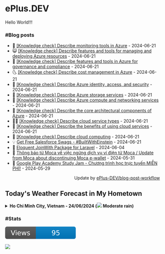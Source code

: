 # ePlus.DEV

Hello World!!!

### #Blog posts

- 🧰 [[Knowledge check] Describe monitoring tools in Azure](https://eplus.dev/knowledge-check-describe-monitoring-tools-in-azure) - 2024-06-21 
- 😺 [[Knowledge check] Describe features and tools for managing and deploying Azure resources](https://eplus.dev/knowledge-check-describe-features-and-tools-for-managing-and-deploying-azure-resources) - 2024-06-21 
- 🗽 [[Knowledge check] Describe features and tools in Azure for governance and compliance](https://eplus.dev/knowledge-check-describe-features-and-tools-in-azure-for-governance-and-compliance) - 2024-06-21 
- 🌜 [[Knowledge check] Describe cost management in Azure](https://eplus.dev/knowledge-check-describe-cost-management-in-azure) - 2024-06-21 
- 📝 [[Knowledge check] Describe Azure identity, access, and security](https://eplus.dev/knowledge-check-describe-azure-identity-access-and-security) - 2024-06-21 
- 🚀 [[Knowledge check] Describe Azure storage services](https://eplus.dev/knowledge-check-describe-azure-storage-services) - 2024-06-21 
- 💼 [[Knowledge check] Describe Azure compute and networking services](https://eplus.dev/knowledge-check-describe-azure-compute-and-networking-services) - 2024-06-21 
- 🦣 [[Knowledge check] Describe the core architectural components of Azure](https://eplus.dev/knowledge-check-describe-the-core-architectural-components-of-azure) - 2024-06-21 
- 👨‍🏫 [[Knowledge check] Describe cloud service types](https://eplus.dev/knowledge-check-describe-cloud-service-types) - 2024-06-21 
- 🔭 [[Knowledge check] Describe the benefits of using cloud services](https://eplus.dev/knowledge-check-describe-the-benefits-of-using-cloud-services) - 2024-06-21 
- 🤡 [[Knowledge check] Describe cloud computing](https://eplus.dev/knowledge-check-describe-cloud-computing) - 2024-06-21 
- 💡 [Get Free Salesforce Swags - #BuiltWithEinstein](https://eplus.dev/get-free-salesforce-swags-builtwitheinstein) - 2024-06-21 
- 🦣 [Eloquent JoinWith Package for Laravel](https://eplus.dev/eloquent-joinwith-package-for-laravel) - 2024-06-04 
- 💪 [Thông báo từ Moca về việc ngừng dịch vụ ví điện tử Moca / Update from Moca about discontinuing Moca e-wallet](https://eplus.dev/thong-bao-tu-moca-ve-viec-ngung-dich-vu-vi-dien-tu-moca-update-from-moca-about-discontinuing-moca-e-wallet) - 2024-05-31 
- 🤡 [Google Play Academy Study Jam - Chương trình học trực tuyến MIỄN PHÍ!](https://eplus.dev/google-play-academy-study-jam-chuong-trinh-hoc-truc-tuyen-mien-phi) - 2024-05-29 


<div align="right">
    Update by <a target="_blank" href="https://github.com/ePlus-DEV/blog-post-workflow">ePlus-DEV/blog-post-workflow</a>
</div>


## Today's Weather Forecast in My Hometown



<details>
    <summary><b>Ho Chi Minh City, Vietnam - 24/06/2024 (<img src="https://cdn.weatherapi.com/weather/64x64/day/302.png" width="25" /> Moderate rain)</b>
    </summary>

    
<table>
    <tr>
        <th>Hour</th>
        <td>00:00</td><td>01:00</td><td>02:00</td><td>03:00</td><td>04:00</td><td>05:00</td><td>06:00</td><td>07:00</td><td>08:00</td><td>09:00</td><td>10:00</td><td>11:00</td><td>12:00</td><td>13:00</td><td>14:00</td><td>15:00</td><td>16:00</td><td>17:00</td><td>18:00</td><td>19:00</td><td>20:00</td><td>21:00</td><td>22:00</td><td>23:00</td>
    </tr>
    <tr>
        <th>Weather</th>
        <td><img src="https://cdn.weatherapi.com/weather/64x64/night/116.png"></img></td><td><img src="https://cdn.weatherapi.com/weather/64x64/night/116.png"></img></td><td><img src="https://cdn.weatherapi.com/weather/64x64/night/263.png"></img></td><td><img src="https://cdn.weatherapi.com/weather/64x64/night/353.png"></img></td><td><img src="https://cdn.weatherapi.com/weather/64x64/night/176.png"></img></td><td><img src="https://cdn.weatherapi.com/weather/64x64/night/353.png"></img></td><td><img src="https://cdn.weatherapi.com/weather/64x64/day/176.png"></img></td><td><img src="https://cdn.weatherapi.com/weather/64x64/day/119.png"></img></td><td><img src="https://cdn.weatherapi.com/weather/64x64/day/263.png"></img></td><td><img src="https://cdn.weatherapi.com/weather/64x64/day/266.png"></img></td><td><img src="https://cdn.weatherapi.com/weather/64x64/day/200.png"></img></td><td><img src="https://cdn.weatherapi.com/weather/64x64/day/263.png"></img></td><td><img src="https://cdn.weatherapi.com/weather/64x64/day/176.png"></img></td><td><img src="https://cdn.weatherapi.com/weather/64x64/day/293.png"></img></td><td><img src="https://cdn.weatherapi.com/weather/64x64/day/116.png"></img></td><td><img src="https://cdn.weatherapi.com/weather/64x64/day/296.png"></img></td><td><img src="https://cdn.weatherapi.com/weather/64x64/day/353.png"></img></td><td><img src="https://cdn.weatherapi.com/weather/64x64/day/266.png"></img></td><td><img src="https://cdn.weatherapi.com/weather/64x64/day/353.png"></img></td><td><img src="https://cdn.weatherapi.com/weather/64x64/night/296.png"></img></td><td><img src="https://cdn.weatherapi.com/weather/64x64/night/122.png"></img></td><td><img src="https://cdn.weatherapi.com/weather/64x64/night/119.png"></img></td><td><img src="https://cdn.weatherapi.com/weather/64x64/night/122.png"></img></td><td><img src="https://cdn.weatherapi.com/weather/64x64/night/119.png"></img></td>
    </tr>
    <tr>
        <th>Condition</th>
        <td width="200px">Partly Cloudy </td><td width="200px">Partly Cloudy </td><td width="200px">Patchy light drizzle</td><td width="200px">Light rain shower</td><td width="200px">Patchy rain nearby</td><td width="200px">Light rain shower</td><td width="200px">Patchy rain nearby</td><td width="200px">Cloudy </td><td width="200px">Patchy light drizzle</td><td width="200px">Light drizzle</td><td width="200px">Thundery outbreaks in nearby</td><td width="200px">Patchy light drizzle</td><td width="200px">Patchy rain nearby</td><td width="200px">Patchy light rain</td><td width="200px">Partly cloudy</td><td width="200px">Light rain</td><td width="200px">Light rain shower</td><td width="200px">Light drizzle</td><td width="200px">Light rain shower</td><td width="200px">Light rain</td><td width="200px">Overcast </td><td width="200px">Cloudy </td><td width="200px">Overcast </td><td width="200px">Cloudy </td>
    </tr>
    <tr>
        <th>Temperature</th>
        <td>25.4 °C</td><td>25.4 °C</td><td>25.2 °C</td><td>25 °C</td><td>24.7 °C</td><td>24.6 °C</td><td>25 °C</td><td>26.1 °C</td><td>26.9 °C</td><td>28.6 °C</td><td>29.8 °C</td><td>30.6 °C</td><td>30.6 °C</td><td>30.4 °C</td><td>30.2 °C</td><td>27.9 °C</td><td>26.8 °C</td><td>26.4 °C</td><td>26.1 °C</td><td>25.9 °C</td><td>25.8 °C</td><td>25.6 °C</td><td>25.3 °C</td><td>25.3 °C</td>
    </tr>
    <tr>
        <th>Wind</th>
        <td>8.6 kph</td><td>7.2 kph</td><td>8.6 kph</td><td>9.7 kph</td><td>8.6 kph</td><td>8.6 kph</td><td>8.6 kph</td><td>10.4 kph</td><td>11.5 kph</td><td>16.9 kph</td><td>18.7 kph</td><td>19.4 kph</td><td>19.1 kph</td><td>17.3 kph</td><td>28.1 kph</td><td>14.8 kph</td><td>12.2 kph</td><td>10.4 kph</td><td>9 kph</td><td>8.6 kph</td><td>8.6 kph</td><td>8.3 kph</td><td>7.6 kph</td><td>7.2 kph</td>
    </tr>
</table>


<div align="right">
    Updated at: 2024-06-24T07:37:42Z - by <a target="_blank"
        href="https://github.com/ePlus-DEV/weather-forecast">ePlus-DEV/weather-forecast</a>
</div>
</details>


### #Stats

[![Image of counter](https://github.com/ePlus-DEV/view-counter/blob/main/svg/685088620/badge.svg)](https://github.com/ePlus-DEV/view-counter/blob/main/readme/685088620/week.md)

![](https://komarev.com/ghpvc/?username=ePlus-DEV&style=for-the-badge)
